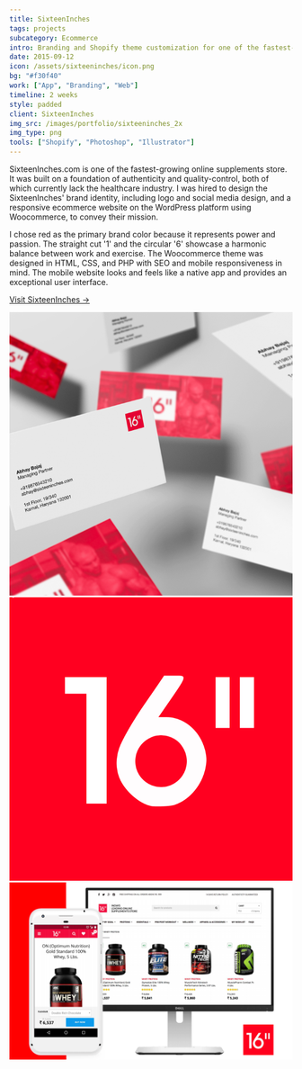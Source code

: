 ```yaml
---
title: SixteenInches
tags: projects
subcategory: Ecommerce
intro: Branding and Shopify theme customization for one of the fastest-growing online supplements stores in India.
date: 2015-09-12
icon: /assets/sixteeninches/icon.png
bg: "#f30f40"
work: ["App", "Branding", "Web"]
timeline: 2 weeks
style: padded
client: SixteenInches
img_src: /images/portfolio/sixteeninches_2x
img_type: png
tools: ["Shopify", "Photoshop", "Illustrator"]
---
```


SixteenInches.com is one of the fastest-growing online supplements store. It was built on a foundation of authenticity and quality-control, both of which currently lack the healthcare industry. I was hired to design the SixteenInches' brand identity, including logo and social media design, and a responsive ecommerce website on the WordPress platform using Woocommerce, to convey their mission.

I chose red as the primary brand color because it represents power and passion. The straight cut '1' and the circular '6' showcase a harmonic balance between work and exercise. The Woocommerce theme was designed in HTML, CSS, and PHP with SEO and mobile responsiveness in mind. The mobile website looks and feels like a native app and provides an exceptional user interface.

[Visit SixteenInches &rarr;](https://www.sixteeninches.com/)

<div class="two-images">
  <div><img alt="" src="/assets/sixteeninches/2.png"></div>
  <div><img alt="" src="/assets/sixteeninches/3.png"></div>
</div>
<div class="image"><img alt="" src="/assets/sixteeninches/1.png"></div>
